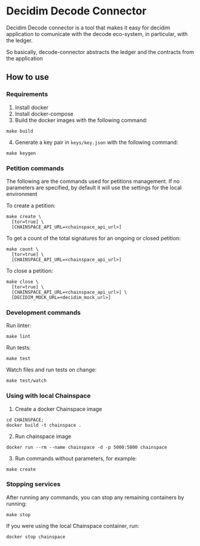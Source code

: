 # Decidim Decode Connector


Decidim Decode connector is a tool that makes it easy for decidim application to comunicate with the decode eco-system, in particular, with the ledger.

So basically, decode-connector abstracts the ledger and the contracts from the application


## How to use


### Requirements

1. Install docker
2. Install docker-compose
3. Build the docker images with the following command:
```
make build
```
4. Generate a key pair in `keys/key.json` with the following command:
```
make keygen
```


### Petition commands

The following are the commands used for petitions management. If no parameters are specified, by default it will use the settings for the local environment

To create a petition:
```
make create \
  [tor=true] \
  [CHAINSPACE_API_URL=<chainspace_api_url>]
```

To get a count of the total signatures for an ongoing or closed petition:
```
make count \
  [tor=true] \
  [CHAINSPACE_API_URL=<chainspace_api_url>]
```

To close a petition:
```
make close \
  [tor=true] \
  [CHAINSPACE_API_URL=<chainspace_api_url>] \
  [DECIDIM_MOCK_URL=<decidim_mock_url>]
```


### Development commands

Run linter:
```
make lint
```

Run tests:
```
make test
```

Watch files and run tests on change:
```
make test/watch
```

### Using with local Chainspace

1. Create a docker Chainspace image
```
cd CHAINSPACE;
docker build -t chainspace .
```
2. Run chainspace image
```
docker run --rm --name chainspace -d -p 5000:5000 chainspace
```
3. Run commands without parameters, for example:
```
make create
```


### Stopping services

After running any commands, you can stop any remaining containers by running:
```
make stop
```

If you were using the local Chainspace container, run:
```
docker stop chainspace
```
